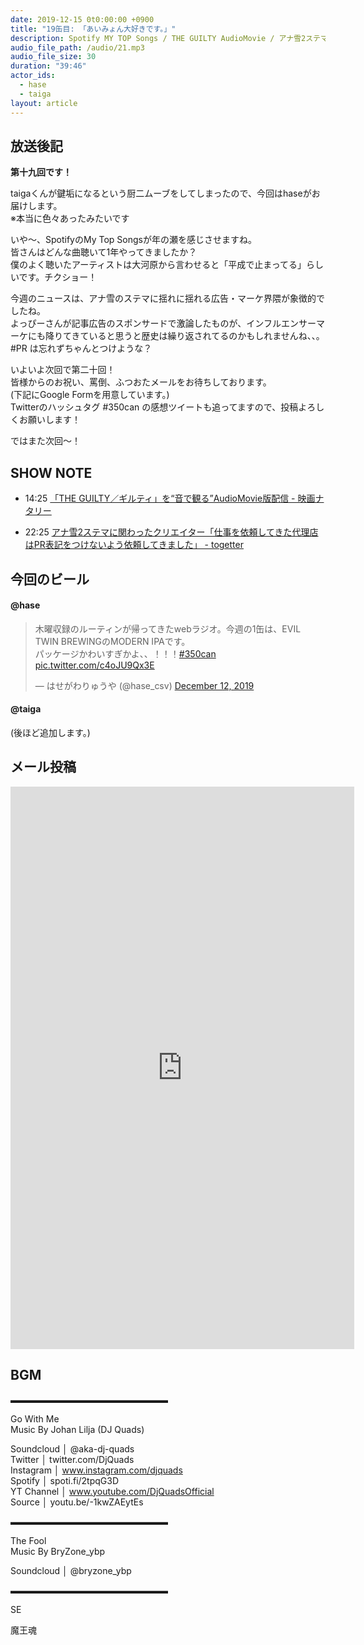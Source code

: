 ```yaml
---
date: 2019-12-15 0t0:00:00 +0900
title: "19缶目: 「あいみょん大好きです。」"
description: Spotify MY TOP Songs / THE GUILTY AudioMovie / アナ雪2ステマ についてトークしました。
audio_file_path: /audio/21.mp3
audio_file_size: 30
duration: "39:46"
actor_ids:
  - hase
  - taiga
layout: article
---
```


## 放送後記

__第十九回です！__

taigaくんが鍵垢になるという厨二ムーブをしてしまったので、今回はhaseがお届けします。  
※本当に色々あったみたいです  

いや〜、SpotifyのMy Top Songsが年の瀬を感じさせますね。  
皆さんはどんな曲聴いて1年やってきましたか？  
僕のよく聴いたアーティストは大河原から言わせると「平成で止まってる」らしいです。チクショー！  

今週のニュースは、アナ雪のステマに揺れに揺れる広告・マーケ界隈が象徴的でしたね。  
よっぴーさんが記事広告のスポンサードで激論したものが、インフルエンサーマーケにも降りてきていると思うと歴史は繰り返されてるのかもしれませんね、、。  
#PR は忘れずちゃんとつけような？  

いよいよ次回で第二十回！  
皆様からのお祝い、罵倒、ふつおたメールをお待ちしております。  
(下記にGoogle Formを用意しています。)  
Twitterのハッシュタグ #350can の感想ツイートも追ってますので、投稿よろしくお願いします！  

ではまた次回〜！  

## SHOW NOTE

- 14:25 [「THE GUILTY／ギルティ」を“音で観る”AudioMovie版配信 - 映画ナタリー](https://natalie.mu/eiga/news/355471)

- 22:25 [アナ雪2ステマに関わったクリエイター「仕事を依頼してきた代理店はPR表記をつけないよう依頼してきました」 - togetter](https://togetter.com/li/1441635)

## 今回のビール

#### @hase
<blockquote class="twitter-tweet"><p lang="ja" dir="ltr">木曜収録のルーティンが帰ってきたwebラジオ。今週の1缶は、EVIL TWIN BREWINGのMODERN IPAです。<br>パッケージかわいすぎかよ、、！！！<a href="https://twitter.com/hashtag/350can?src=hash&amp;ref_src=twsrc%5Etfw">#350can</a> <a href="https://t.co/c4oJU9Qx3E">pic.twitter.com/c4oJU9Qx3E</a></p>&mdash; はせがわりゅうや (@hase_csv) <a href="https://twitter.com/hase_csv/status/1205104966714699779?ref_src=twsrc%5Etfw">December 12, 2019</a></blockquote> <script async src="https://platform.twitter.com/widgets.js" charset="utf-8"></script>

#### @taiga
(後ほど追加します。)

## メール投稿

<iframe src="https://docs.google.com/forms/d/e/1FAIpQLSfTZ99ZtY5BJtHk38i7c_p3AdF-uIGnOOsc6W05wV6L0MTAQg/viewform?embedded=true" width="550" height="900" frameborder="0" marginheight="0" marginwidth="0">読み込んでいます…</iframe>

## BGM
▬▬▬▬▬▬▬▬▬▬▬▬▬▬▬▬▬▬  

Go With Me  
Music By Johan Lilja (DJ Quads)  

Soundcloud │ @aka-dj-quads  
Twitter │ twitter.com/DjQuads  
Instagram │ www.instagram.com/djquads  
Spotify │ spoti.fi/2tpqG3D  
YT Channel │ www.youtube.com/DjQuadsOfficial  
Source │ youtu.be/-1kwZAEytEs  

▬▬▬▬▬▬▬▬▬▬▬▬▬▬▬▬▬▬  

The Fool  
Music By BryZone_ybp  

Soundcloud │ @bryzone_ybp  

▬▬▬▬▬▬▬▬▬▬▬▬▬▬▬▬▬▬  

SE

魔王魂
